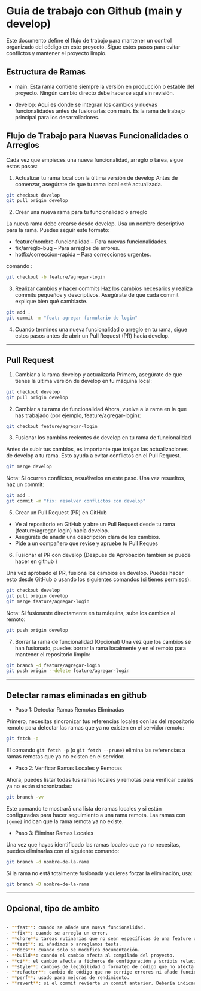 # Guia de trabajo con Github (main y develop)

Este documento define el flujo de trabajo para mantener un control organizado del código en este proyecto. Sigue estos pasos para evitar conflictos y mantener el proyecto limpio.

## Estructura de Ramas

* main: Esta rama contiene siempre la versión en producción o estable del proyecto. Ningún cambio directo debe hacerse aquí sin revisión.

* develop: Aquí es donde se integran los cambios y nuevas funcionalidades antes de fusionarlas con main. Es la rama de trabajo principal para los desarrolladores.

## Flujo de Trabajo para Nuevas Funcionalidades o Arreglos
Cada vez que empieces una nueva funcionalidad, arreglo o tarea, sigue estos pasos:

1. Actualizar tu rama local con la última versión de develop
Antes de comenzar, asegúrate de que tu rama local esté actualizada.

```bash
git checkout develop
git pull origin develop
```

2. Crear una nueva rama para tu funcionalidad o arreglo

La nueva rama debe crearse desde develop. Usa un nombre descriptivo para la rama. Puedes seguir este formato:

* feature/nombre-funcionalidad – Para nuevas funcionalidades.
* fix/arreglo-bug – Para arreglos de errores.
* hotfix/correccion-rapida – Para correcciones urgentes.

comando :

```bash
git checkout -b feature/agregar-login
```

3. Realizar cambios y hacer commits
Haz los cambios necesarios y realiza commits pequeños y descriptivos. Asegúrate de que cada commit explique bien qué cambiaste.

```bash
git add .
git commit -m "feat: agregar formulario de login"
```

4. Cuando termines una nueva funcionalidad o arreglo en tu rama, sigue estos pasos antes de abrir un Pull Request (PR) hacia develop.

---

## Pull Request

1. Cambiar a la rama develop y actualizarla
Primero, asegúrate de que tienes la última versión de develop en tu máquina local:

```bash
git checkout develop
git pull origin develop
```

2. Cambiar a tu rama de funcionalidad
Ahora, vuelve a la rama en la que has trabajado (por ejemplo, feature/agregar-login):

```bash
git checkout feature/agregar-login
```

3. Fusionar los cambios recientes de develop en tu rama de funcionalidad

Antes de subir tus cambios, es importante que traigas las actualizaciones de develop a tu rama. Esto ayuda a evitar conflictos en el Pull Request.


```bash
git merge develop
```

Nota: Si ocurren conflictos, resuélvelos en este paso. Una vez resueltos, haz un commit:

```bash
git add .
git commit -m "fix: resolver conflictos con develop"
```

5. Crear un Pull Request (PR) en GitHub

* Ve al repositorio en GitHub y abre un Pull Request desde tu rama (feature/agregar-login) hacia develop.
* Asegúrate de añadir una descripción clara de los cambios.
* Pide a un compañero que revise y apruebe tu Pull Reques

6. Fusionar el PR con develop (Después de Aprobación tambien se puede hacer en github )

Una vez aprobado el PR, fusiona los cambios en develop. Puedes hacer esto desde GitHub o usando los siguientes comandos (si tienes permisos):

```bash
git checkout develop
git pull origin develop
git merge feature/agregar-login
```

Nota: Si fusionaste directamente en tu máquina, sube los cambios al remoto:

```bash
git push origin develop
```

7. Borrar la rama de funcionalidad (Opcional)
Una vez que los cambios se han fusionado, puedes borrar la rama localmente y en el remoto para mantener el repositorio limpio:

```bash
git branch -d feature/agregar-login
git push origin --delete feature/agregar-login
```
---

## Detectar ramas eliminadas en github


* Paso 1: Detectar Ramas Remotas Eliminadas

Primero, necesitas sincronizar tus referencias locales con las del repositorio remoto para detectar las ramas que ya no existen en el servidor remoto:

```bash
git fetch -p
```

El comando `git fetch -p` (o `git fetch --prune`) elimina las referencias a ramas remotas que ya no existen en el servidor.

* Paso 2: Verificar Ramas Locales y Remotas

Ahora, puedes listar todas tus ramas locales y remotas para verificar cuáles ya no están sincronizadas:

```bash
git branch -vv

```

Este comando te mostrará una lista de ramas locales y si están configuradas para hacer seguimiento a una rama remota. Las ramas con `[gone]` indican que la rama remota ya no existe.

* Paso 3: Eliminar Ramas Locales

Una vez que hayas identificado las ramas locales que ya no necesitas, puedes eliminarlas con el siguiente comando:

```bash
git branch -d nombre-de-la-rama
```

Si la rama no está totalmente fusionada y quieres forzar la eliminación, usa:

```bash
git branch -D nombre-de-la-rama

```

---
## Opcional, tipo de ambito 

```bash

- **feat**: cuando se añade una nueva funcionalidad.
- **fix**: cuando se arregla un error.
- **chore**: tareas rutinarias que no sean específicas de una feature o un error como por ejemplo añadir contenido al fichero `.gitignore` o instalar una dependencia.
- **test**: si añadimos o arreglamos tests.
- **docs**: cuando solo se modifica documentación.
- **build**: cuando el cambio afecta al compilado del proyecto.
- **ci**: el cambio afecta a ficheros de configuración y scripts relacionados con la integración continua.
- **style**: cambios de legibilidad o formateo de código que no afecta a funcionalidad.
- **refactor**: cambio de código que no corrige errores ni añade funcionalidad, pero mejora el código.
- **perf**: usado para mejoras de rendimiento.
- **revert**: si el commit revierte un commit anterior. Debería indicarse el hash del commit que se revierte.

```